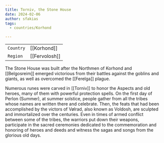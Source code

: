 ```yaml
---
title: Torniv, the Stone House
date: 2024-02-06
author: sfakias
tags:
  - countries/Korhond

---
```

| | |
| --- | --- |
| `Country` | [[Korhond]] |
| `Region` | [[Fervolosh]] |

The Stone House was built after the Northmen of Korhond and [[Belgosreim]] emerged victorious from their battles against the goblins and giants, as well as overcomed the [[Ferelga]] plague.

 Numerous runes were carved in [[Torniv]] to honor the Aspects and old heroes, many of them with powerful protection spells. On the first day of Perlon (Summer), at summer solstice, people gather from all the tribes whose names are written there and celebrate. Then, the feats that had been accomplished by the victors of Vølrad, also known as Voldosh, are sculpted and immortalized over the centuries. Even in times of armed conflict between some of the tribes, the warriors put down their weapons, participate in the sacred ceremonies dedicated to the commemoration and honoring of heroes and deeds and witness the sagas and songs from the glorious old days.
